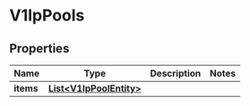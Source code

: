 # V1IpPools

## Properties
Name | Type | Description | Notes
------------ | ------------- | ------------- | -------------
**items** | [**List&lt;V1IpPoolEntity&gt;**](V1IpPoolEntity.md) |  | 
